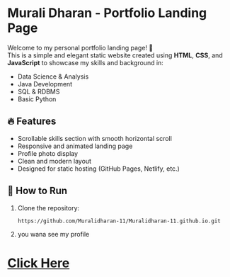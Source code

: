 # Murali Dharan - Portfolio Landing Page

Welcome to my personal portfolio landing page! 👋  
This is a simple and elegant static website created using **HTML**, **CSS**, and **JavaScript** to showcase my skills and background in:

- Data Science & Analysis
- Java Development
- SQL & RDBMS
- Basic Python

## 🔥 Features

- Scrollable skills section with smooth horizontal scroll
- Responsive and animated landing page
- Profile photo display
- Clean and modern layout
- Designed for static hosting (GitHub Pages, Netlify, etc.)

## 🚀 How to Run

1. Clone the repository:
   ```bash
   https://github.com/Muralidharan-11/Muralidharan-11.github.io.git

2. you wana see my profile
 # [Click Here](https://muralidharan-11.github.io/)
